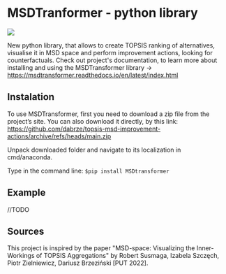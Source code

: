 # MSDTranformer - python library
![](https://github.com/dabrze/topsis-msd-improvement-actions/actions/workflows/build.yml/badge.svg)

New python library, that allows to create TOPSIS ranking of alternatives, visualise it in MSD space and perform improvement actions, looking for counterfactuals. Check out project's documentation, to learn more about installing and using the MSDTransformer library -> https://msdtransformer.readthedocs.io/en/latest/index.html

## Instalation
To use MSDTransformer, first you need to download a zip file from the project’s site. You can also download it directly, by this link: https://github.com/dabrze/topsis-msd-improvement-actions/archive/refs/heads/main.zip

Unpack downloaded folder and navigate to its localization in cmd/anaconda.

Type in the command line:
`$pip install MSDtransformer`

## Example
//TODO

## Sources
This project is inspired by the paper "MSD-space: Visualizing the Inner-Workings of TOPSIS Aggregations" by Robert Susmaga, Izabela Szczęch, Piotr Zielniewicz, Dariusz Brzeziński [PUT 2022].
